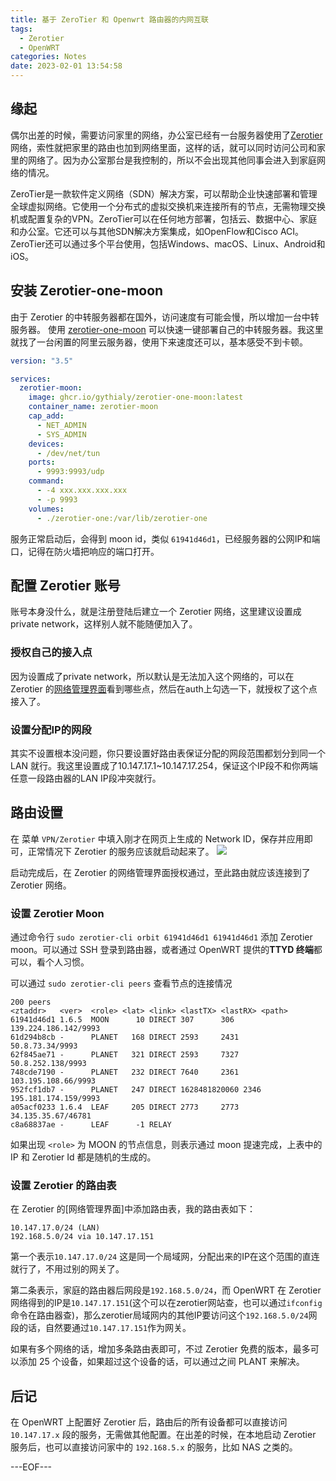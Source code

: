 ```yaml
---
title: 基于 ZeroTier 和 Openwrt 路由器的内网互联
tags:
  - Zerotier
  - OpenWRT
categories: Notes
date: 2023-02-01 13:54:58
---
```



## 缘起

偶尔出差的时候，需要访问家里的网络，办公室已经有一台服务器使用了[Zerotier](https://zerotier.com/)网络，索性就把家里的路由也加到网络里面，这样的话，就可以同时访问公司和家里的网络了。因为办公室那台是我控制的，所以不会出现其他同事会进入到家庭网络的情况。

ZeroTier是一款软件定义网络（SDN）解决方案，可以帮助企业快速部署和管理全球虚拟网络。它使用一个分布式的虚拟交换机来连接所有的节点，无需物理交换机或配置复杂的VPN。ZeroTier可以在任何地方部署，包括云、数据中心、家庭和办公室。它还可以与其他SDN解决方案集成，如OpenFlow和Cisco ACI。ZeroTier还可以通过多个平台使用，包括Windows、macOS、Linux、Android和iOS。

## 安装 Zerotier-one-moon

由于 Zerotier 的中转服务器都在国外，访问速度有可能会慢，所以增加一台中转服务器。 使用 [zerotier-one-moon](https://github.com/gythialy/zerotier-one-moon) 可以快速一键部署自己的中转服务器。我这里就找了一台闲置的阿里云服务器，使用下来速度还可以，基本感受不到卡顿。

```yaml
version: "3.5"

services:
  zerotier-moon:
    image: ghcr.io/gythialy/zerotier-one-moon:latest
    container_name: zerotier-moon
    cap_add:
      - NET_ADMIN
      - SYS_ADMIN
    devices:
      - /dev/net/tun
    ports:
      - 9993:9993/udp
    command:
      - -4 xxx.xxx.xxx.xxx
      - -p 9993
    volumes:
      - ./zerotier-one:/var/lib/zerotier-one
```

服务正常启动后，会得到 moon id，类似 `61941d46d1`，已经服务器的公网IP和端口，记得在防火墙把响应的端口打开。

## 配置 Zerotier 账号

账号本身没什么，就是注册登陆后建立一个 Zerotier 网络，这里建议设置成private network，这样别人就不能随便加入了。

### 授权自己的接入点

因为设置成了private network，所以默认是无法加入这个网络的，可以在 Zerotier 的[网络管理界面](https://my.zerotier.com/network/)看到哪些点，然后在auth上勾选一下，就授权了这个点接入了。

### 设置分配IP的网段

其实不设置根本没问题，你只要设置好路由表保证分配的网段范围都划分到同一个 LAN 就行。我这里设置成了10.147.17.1~10.147.17.254，保证这个IP段不和你两端任意一段路由器的LAN IP段冲突就行。

## 路由设置

在 菜单 `VPN/Zerotier` 中填入刚才在网页上生成的 Network ID，保存并应用即可，正常情况下 Zerotier 的服务应该就启动起来了。
![](SCR-20230201-iuv.png)

启动完成后，在 Zerotier 的网络管理界面授权通过，至此路由就应该连接到了 Zerotier 网络。

### 设置 Zerotier Moon

通过命令行 `sudo zerotier-cli orbit 61941d46d1 61941d46d1` 添加 Zerotier moon。可以通过 SSH 登录到路由器，或者通过 OpenWRT 提供的**TTYD 终端**都可以，看个人习惯。


可以通过 `sudo zerotier-cli peers` 查看节点的连接情况
```
200 peers
<ztaddr>   <ver>  <role> <lat> <link> <lastTX> <lastRX> <path>
61941d46d1 1.6.5  MOON      10 DIRECT 307      306      139.224.186.142/9993
61d294b8cb -      PLANET   168 DIRECT 2593     2431     50.8.73.34/9993
62f845ae71 -      PLANET   321 DIRECT 2593     7327     50.8.252.138/9993
748cde7190 -      PLANET   232 DIRECT 7640     2361     103.195.108.66/9993
952fcf1db7 -      PLANET   247 DIRECT 1628481820060 2346     195.181.174.159/9993
a05acf0233 1.6.4  LEAF     205 DIRECT 2773     2773     34.135.35.67/46781
c8a68837ae -      LEAF      -1 RELAY
```
如果出现 `<role>` 为 MOON 的节点信息，则表示通过 moon 提速完成，上表中的 IP 和 Zerotier Id 都是随机的生成的。

### 设置 Zerotier 的路由表

在 Zerotier 的[网络管理界面]中添加路由表，我的路由表如下：

```
10.147.17.0/24 (LAN)
192.168.5.0/24 via 10.147.17.151
```

第一个表示`10.147.17.0/24` 这是同一个局域网，分配出来的IP在这个范围的直连就行了，不用过别的网关了。

第二条表示，家庭的路由器后网段是`192.168.5.0/24`，而 OpenWRT 在 Zerotier 网络得到的IP是`10.147.17.151`(这个可以在zerotier网站查，也可以通过`ifconfig`命令在路由器查)，那么zerotier局域网内的其他IP要访问这个`192.168.5.0/24`网段的话，自然要通过`10.147.17.151`作为网关。

如果有多个网络的话，增加多条路由表即可，不过 Zerotier 免费的版本，最多可以添加 25 个设备，如果超过这个设备的话，可以通过之间 PLANT 来解决。

## 后记

在 OpenWRT 上配置好 Zerotier 后，路由后的所有设备都可以直接访问 `10.147.17.x` 段的服务，无需做其他配置。在出差的时候，在本地启动 Zerotier 服务后，也可以直接访问家中的 `192.168.5.x` 的服务，比如 NAS 之类的。

---EOF---